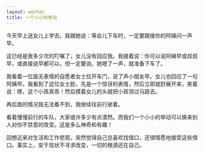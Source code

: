 ```yaml
---
layout: wechat
title: 一个小小的举动
---
```



今天早上送女儿上学去，我跟她说：等会儿下车时，一定要跟接你的阿姨问一声早。

这已经是我多少次的叮嘱了，女儿没有回应我。我接着说：你可以说阿姨早或叔叔早，或直接说早都可以，但一定要说。她嗯了一声，就准备下车了。

我看着一位面无表情的自愿者女士拉开车门，说了声小朋友早。女儿也回应了一句阿姨早。我看到了这位女士脸，先是一个惊讶的表情，然后立即就舒展开来，笑着说：嗯，这个小孩真乖！然后摸着女儿的头就把小孩领过马路去。

再后面的情况我无法看不到，我继续往前行驶着。

看着慢慢前行的车队，大家或许多少有点漠然。而我们一个小小的举动可以换来别人对你不禁意的改变。这是多么神奇和有趣！

回想近来对生活和工作悲观，突然觉得自己总喜欢找借口，还很情愿地接受这些借口。事实上，安于现状不寻求改变，一切的根源还在自己。

